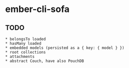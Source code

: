# ember-cli-sofa

## TODO

```
* belongsTo loaded
* hasMany loaded
* embedded models (persisted as a { key: { model } })
* root collections
* attachments
* abstract Couch, have also PouchDB
```

